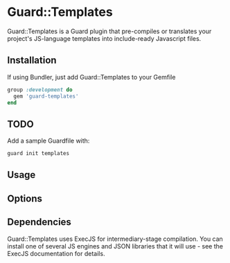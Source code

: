 # Guard::Templates

Guard::Templates is a Guard plugin that pre-compiles or translates your project's JS-language templates into include-ready Javascript files.

## Installation
If using Bundler, just add Guard::Templates to your Gemfile

```ruby
group :development do
  gem 'guard-templates'
end
```

## TODO
Add a sample Guardfile with:
```bash
guard init templates
```
## Usage

## Options

## Dependencies
Guard::Templates uses ExecJS for intermediary-stage compilation. You can install one of several JS engines and JSON libraries that it will use - see the ExecJS documentation for details.
